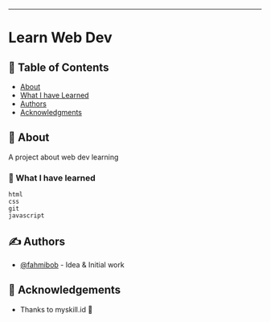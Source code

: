 <!-- <p align="center">
  <a href="" rel="noopener">
 <img width=200px height=200px src="https://i.imgur.com/6wj0hh6.jpg" alt="Project logo"></a>
</p> -->

<!-- <h3 align="center">Website Development</h3> -->

<!-- <div align="center">

[![Status](https://img.shields.io/badge/status-active-success.svg)]()
[![GitHub Issues](https://img.shields.io/github/issues/kylelobo/The-Documentation-Compendium.svg)](https://github.com/kylelobo/The-Documentation-Compendium/issues)
[![GitHub Pull Requests](https://img.shields.io/github/issues-pr/kylelobo/The-Documentation-Compendium.svg)](https://github.com/kylelobo/The-Documentation-Compendium/pulls)
[![License](https://img.shields.io/badge/license-MIT-blue.svg)](/LICENSE)

</div> -->

---

<!--
<p align="center"> Few lines describing your project.
    <br>
</p> -->

# Learn Web Dev

## 📝 Table of Contents

- [About](#about)
- [What I have Learned](#what_i_have_learned)
- [Authors](#authors)
- [Acknowledgments](#acknowledgement)

## 🧐 About <a name = "about"></a>

A project about web dev learning

### 🏁 What I have learned <a name = "what_i_have_learned"></a>

```
html
css
git
javascript

```

## ✍️ Authors <a name = "authors"></a>

- [@fahmibob](https://github.com/fahmibob) - Idea & Initial work

## 🎉 Acknowledgements <a name = "acknowledgement"></a>

- Thanks to myskill.id 🧐
